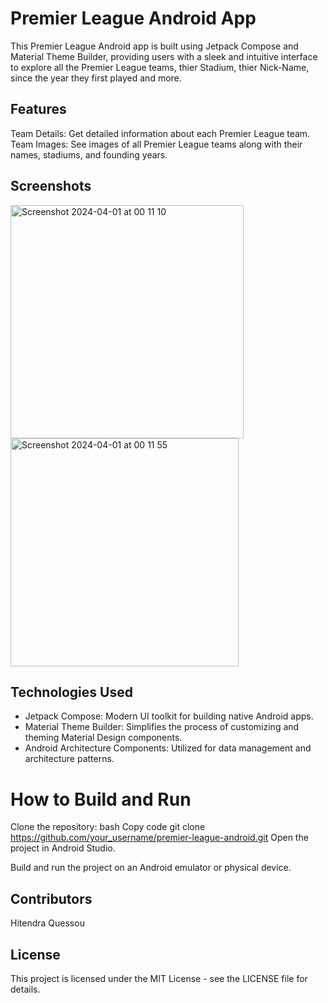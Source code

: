 
# Premier League Android App
This Premier League Android app is built using Jetpack Compose and Material Theme Builder, providing users with a sleek and intuitive interface to explore all the Premier League teams, thier Stadium, thier Nick-Name, since the year they first played and more.

## Features
Team Details: Get detailed information about each Premier League team.
Team Images: See images of all Premier League teams along with their names, stadiums, and founding years.

## Screenshots
<img width="373" alt="Screenshot 2024-04-01 at 00 11 10" src="https://github.com/Hitendra27/PremierLeague/assets/73651340/944c9d99-19ad-4d9f-b545-373474085841">
<img width="365" alt="Screenshot 2024-04-01 at 00 11 55" src="https://github.com/Hitendra27/PremierLeague/assets/73651340/d5d51bde-96c7-4683-ae04-22320d802946">




## Technologies Used
- Jetpack Compose: Modern UI toolkit for building native Android apps.
- Material Theme Builder: Simplifies the process of customizing and theming Material Design components.
- Android Architecture Components: Utilized for data management and architecture patterns.

# How to Build and Run
Clone the repository:
bash
Copy code
git clone https://github.com/your_username/premier-league-android.git
Open the project in Android Studio.

Build and run the project on an Android emulator or physical device.

## Contributors
Hitendra Quessou
## License
This project is licensed under the MIT License - see the LICENSE file for details.
